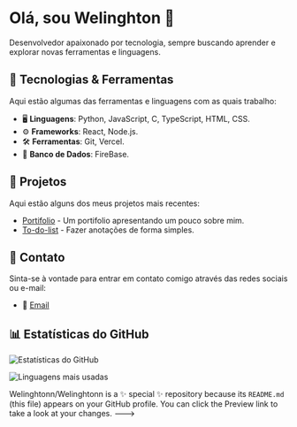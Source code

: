 # Olá, sou Welinghton 👋

Desenvolvedor apaixonado por tecnologia, sempre buscando aprender e explorar novas ferramentas e linguagens.

## 🔧 Tecnologias & Ferramentas

Aqui estão algumas das ferramentas e linguagens com as quais trabalho:

- 🖥️ **Linguagens**: Python, JavaScript, C, TypeScript, HTML, CSS.
- ⚙️ **Frameworks**: React, Node.js.
- 🛠️ **Ferramentas**: Git, Vercel.
- 🧰 **Banco de Dados**: FireBase.

## 🚀 Projetos

Aqui estão alguns dos meus projetos mais recentes:

- [Portifolio](https://portifolio-3-0-7kxf.vercel.app/) - Um portifolio apresentando um pouco sobre mim.
- [To-do-list](https://to-do-list-20.vercel.app) - Fazer anotações de forma simples.

## 💬 Contato

Sinta-se à vontade para entrar em contato comigo através das redes sociais ou e-mail:

- 📧 [Email](welinghtonmarcelo@gmail.com)

## 📊 Estatísticas do GitHub

![Estatísticas do GitHub](https://github-readme-stats.vercel.app/api?username=Welinghtonn&show_icons=true&theme=radical) 

![Linguagens mais usadas](https://github-readme-stats.vercel.app/api/top-langs/?username=Welinghtonn&layout=compact&theme=radical)

Welinghtonn/Welinghtonn is a ✨ special ✨ repository because its `README.md` (this file) appears on your GitHub profile.
You can click the Preview link to take a look at your changes.
--->
